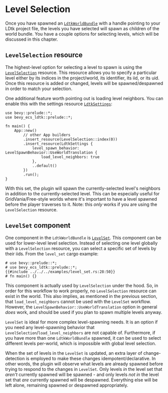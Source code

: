 # Level Selection
Once you have spawned an [`LdtkWorldBundle`](https://docs.rs/bevy_ecs_ldtk/0.9.0/bevy_ecs_ldtk/prelude/struct.LdtkWorldBundle.html) with a handle pointing to your LDtk project file, the levels you have selected will spawn as children of the world bundle. <!-- x-release-please-version -->
You have a couple options for selecting levels, which will be discussed in this chapter.

## `LevelSelection` resource
The highest-level option for selecting a level to spawn is using the [`LevelSelection`](https://docs.rs/bevy_ecs_ldtk/0.9.0/bevy_ecs_ldtk/prelude/enum.LevelSelection.html) resource. <!-- x-release-please-version -->
This resource allows you to specify a particular level either by its indices in the project/world, its identifier, its iid, or its uid.
Once this resource is added or changed, levels will be spawned/despawned in order to match your selection.

One additional feature worth pointing out is loading level neighbors.
You can enable this with the settings resource [`LdtkSettings`](https://docs.rs/bevy_ecs_ldtk/0.9.0/bevy_ecs_ldtk/prelude/struct.LdtkSettings.html): <!-- x-release-please-version -->

```rust,no_run
use bevy::prelude::*;
use bevy_ecs_ldtk::prelude::*;

fn main() {
    App::new()
        // other App builders
        .insert_resource(LevelSelection::index(0))
        .insert_resource(LdtkSettings {
            level_spawn_behavior: LevelSpawnBehavior::UseWorldTranslation {
                load_level_neighbors: true
            },
            ..default()
        })
        .run();
}
```

With this set, the plugin will spawn the currently-selected level's neighbors in addition to the currently-selected level.
This can be especially useful for GridVania/Free-style worlds where it's important to have a level spawned before the player traverses to it.
Note: this *only* works if you are using the `LevelSelection` resource.

## `LevelSet` component
One component in the `LdtkWorldBundle` is [`LevelSet`](https://docs.rs/bevy_ecs_ldtk/0.9.0/bevy_ecs_ldtk/prelude/struct.LevelSet.html). <!-- x-release-please-version -->
This component can be used for lower-level level selection.
Instead of selecting one level globally with a `LevelSelection` resource, you can select a specific set of levels by their iids.
From the `level_set` cargo example:
```rust,no_run
# use bevy::prelude::*;
# use bevy_ecs_ldtk::prelude::*;
{{#include ../../../examples/level_set.rs:28:50}}
# fn main() {}
```

This component is actually used by `LevelSelection` under the hood.
So, in order for this workflow to work properly, no `LevelSelection` resource can exist in the world.
This also implies, as mentioned in the previous section, that `load_level_neighbors` cannot be used with the `LevelSet` workflow.
However, the `LevelSpawnBehavior::UseWorldTranslation` option in general *does* work, and should be used if you plan to spawn multiple levels anyway.

`LevelSet` is ideal for more complex level-spawning needs.
It is an option if you need any level-spawning behavior that `LevelSelection`/`load_level_neighbors` are not capable of.
Furthermore, if you have more than one `LdtkWorldBundle` spawned, it can be used to select different levels per-world, which is impossible with global level selection.

When the set of levels in the `LevelSet` is updated, an extra layer of change-detection is employed to make these changes idempotent/declarative.
In other words, the plugin will observe what levels are already spawned before trying to respond to the changes in `LevelSet`.
Only levels *in* the level set that *aren't* currently spawned will be spawned - and only levels *not in* the level set that *are* currently spawned will be despawned.
Everything else will be left alone, remaining spawned or despawned appropriately.
